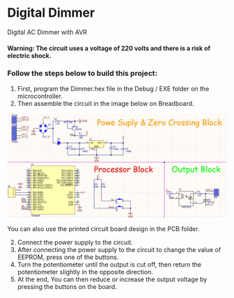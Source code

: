 # Digital Dimmer
Digital AC Dimmer with AVR 

#### Warning: The circuit uses a voltage of 220 volts and there is a risk of electric shock.

### Follow the steps below to build this project:
1. First, program the Dimmer.hex file in the Debug / EXE folder on the microcontroller.
1. Then assemble the circuit in the image below on Breadboard.

![foo](https://github.com/alixahedi/Digital-Dimmer/blob/master/Schematic.jpg "Schematic.jpg")

You can also use the printed circuit board design in the PCB folder.

2. Connect the power supply to the circuit.
3. After connecting the power supply to the circuit to change the value of EEPROM, press one of the buttons.
5. Turn the potentiometer until the output is cut off, then return the potentiometer slightly in the opposite direction.
6. At the end, You can then reduce or increase the output voltage by pressing the buttons on the board.
